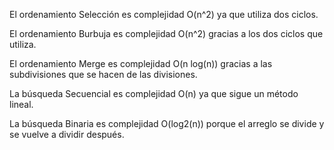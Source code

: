 El ordenamiento Selección es complejidad O(n^2) ya que utiliza dos ciclos.

El ordenamiento Burbuja es complejidad O(n^2) gracias a los dos ciclos que utiliza.

El ordenamiento Merge es complejidad O(n log(n)) gracias a las subdivisiones que se hacen de las divisiones.

La búsqueda Secuencial es complejidad O(n) ya que sigue un método lineal.

La búsqueda Binaria es complejidad O(log2(n)) porque el arreglo se divide y se vuelve a dividir después.
